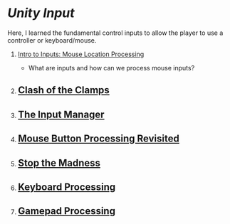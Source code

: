 # ***Unity Input***
Here, I learned the fundamental control inputs to allow the player to use a controller or keyboard/mouse.

1. [Intro to Inputs: Mouse Location Processing](UnityInputs/MouseLocationProc/notes.md)
    - What are inputs and how can we process mouse inputs?

2. [Clash of the Clamps](UnityInputs/Clampdown/notes.md)
    - 

3. [The Input Manager](UnityInputs/InputManager/notes.md)
    - 

4. [Mouse Button Processing Revisited](UnityInputs/MouseButtonProc/notes.md)
    - 

5. [Stop the Madness](UnityInputs/StopTheMadness/notes.md)
    - 

6. [Keyboard Processing](UnityInputs/KeyboardProc/notes.md)
    - 

7. [Gamepad Processing](UnityInputs/GamepadProc/notes.md)
    - 